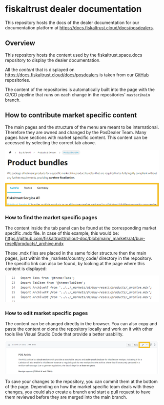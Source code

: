 # fiskaltrust dealer documentation 
This repository hosts the docs of the dealer documentation for our documentation platform at https://docs.fiskaltrust.cloud/docs/posdealers.

## Overview 
This repository hosts the content used by the fiskaltrust.space.docs repository to display the dealer documentation. 

All the _content_ that is displayed on https://docs.fiskaltrust.cloud/docs/posdealers is taken from our [GitHub](https://github.com/fiskaltrust/rollout-doc) repositories.  

The content of the repositories is automatically built into the page with the CI/CD pipeline that runs on each change in the repositories' `master`/`main` branch.

## How to contribute market specific content
The main pages and the structure of the menu are meant to be international. Therefore they are owned and changed by the PosDealer Team. 
Many pages have sections with market specific content. This content can be accessed by selecting the correct tab above.

![Market Specific Content](./images/marketSpecificContent.png)

### How to find the market specific pages
The content inside the tab panel can be found at the corresponding market specific .mdx file. In case of this example, this would be:
https://github.com/fiskaltrust/rollout-doc/blob/main/_markets/at/buy-resell/products/_archive.mdx

These .mdx files are placed in the same folder structure then the main pages, just within the _markets/country_code/ directory in the repository. The specific link can also be found, by looking at the page where this content is displayed:

![Imports](./images/imports.png)

### How to edit market specific pages
The content can be changed directly in the browser. You can also copy and paste the content or clone the repository locally and work on it with other tools like Visual Studio Code that provide a better usability. 

![Edit Content directly](./images/GithubChange.png)

To save your changes to the repository, you can commit them at the bottom of the page. Depending on how the market specific team deals with these changes, you could also create a branch and start a pull request to have them reviewed before they are merged into the main branch.